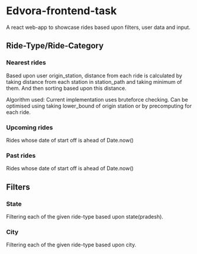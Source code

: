 # Edvora-frontend-task

A react web-app to showcase rides based upon filters, user data and input. 

## Ride-Type/Ride-Category

### Nearest rides
Based upon user origin_station, distance from each ride is calculated by taking distance from each station in station_path and taking minimum of them. And then sorting based upon this distance.

Algorithm used: Current implementation uses bruteforce checking. Can be optimised using taking lower_bound of origin station or by precomputing for each ride.

### Upcoming rides
Rides whose date of start off is ahead of Date.now()

### Past rides

Rides whose date of start off is ahead of Date.now()

## Filters

### State
Filtering each of the given ride-type based upon state(pradesh).

### City
Filtering each of the given ride-type based upon city.